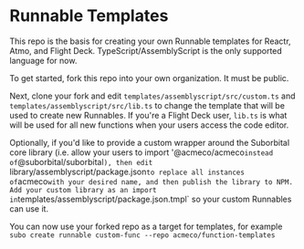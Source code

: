 # Runnable Templates

This repo is the basis for creating your own Runnable templates for Reactr, Atmo, and Flight Deck. TypeScript/AssemblyScript is the only supported language for now.

To get started, fork this repo into your own organization. It must be public.

Next, clone your fork and edit `templates/assemblyscript/src/custom.ts` and `templates/assemblyscript/src/lib.ts` to change the template that will be used to create new Runnables. If you're a Flight Deck user, `lib.ts` is what will be used for all new functions when your users access the code editor.

Optionally, if you'd like to provide a custom wrapper around the Suborbital core library (i.e. allow your users to import '@acmeco/acmeco` instead of `@suborbital/suborbital`), then edit `library/assemblyscript/package.json` to replace all instances of `acmeco` with your desired name, and then publish the library to NPM. Add your custom library as an import in `templates/assemblyscript/package.json.tmpl` so your custom Runnables can use it.

You can now use your forked repo as a target for templates, for example `subo create runnable custom-func --repo acmeco/function-templates`